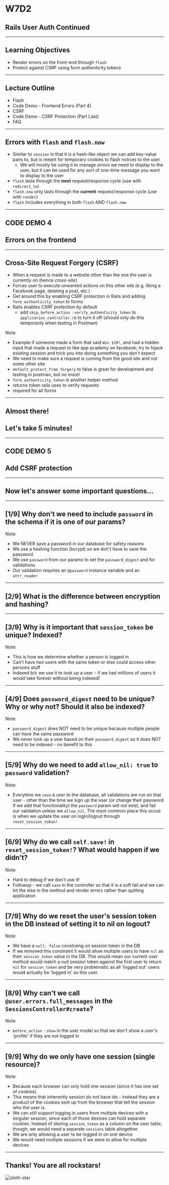 # W7D2

## Rails User Auth Continued



---

## Learning Objectives

+ Render errors on the front-end through `flash`
+ Protect against CSRF using form authenticity tokens

---

## Lecture Outline

+ Flash
+ Code Demo - Frontend Errors (Part 4)
+ CSRF
+ Code Demo - CSRF Protection (Part Last)
+ FAQ

---
## Errors with `flash` and `flash.now`

- Similar to `session` in that it is a hash-like object we can add key-value pairs to, but is meant for temporary cookies to flash notices to the user
  - We will mostly be using it to manage *errors* we need to display to the user, but it can be used for any sort of one-time message you want to display to the user
- `flash` lasts through the __next__ request/response cycle (use with `redirect_to`)
- `flash.now` only lasts through the __current__ request/response cycle (use with `render`)
- `flash` includes everything in both `flash` AND `flash.now`


---

## CODE DEMO 4

## Errors on the frontend

---

## Cross-Site Request Forgery (CSRF)

- When a request is made to a website other than the one the user is currently on (hence *cross-site*)
- Forces user to execute unwanted actions on this other site (e.g. liking a Facebook page, deleting a post, etc.)
- Get around this by enabling CSRF protection in Rails and adding `form_authenticity_token` to forms
- Rails enables CSRF protection by default
  - add `skip_before_action :verify_authenticity_token` to `application_controller.rb` to turn it off (should only do this temporarily when testing in Postman)

Note:

- Example if someone made a form that said `Win $1M!`, and had a hidden input that made a request to like app academy on facebook; try to hijack existing session and trick you into doing something you don't expect
- We need to make sure a request is coming from the good site and not some other site
- `default_protect_from_forgery` to false is great for development and testing in postman, but no more!
- `form_authenticity_token` is another helper method
- returns token rails uses to verify requests
- required for all forms

---

## Almost there! 

## Let's take 5 minutes!

---

## CODE DEMO 5

## Add CSRF protection

---

## Now let's answer some important questions...

---

## [1/9] Why don't we need to include `password` in the schema if it is one of our params?

Note:

- We NEVER save a password in our database for safety reasons
- We use a hashing function (bcrypt) so we don't have to save the password
- We use `password` from our params to set the `password_digest` and for validations
- Our validation requires an `@password` instance variable and an `attr_reader`

---

## [2/9] What is the difference between encryption and hashing?

---

## [3/9] Why is it important that `session_token` be unique? Indexed?

Note:

- This is how we determine whether a person is logged in
- Can't have two users with the same token or else could access other persons stuff
- Indexed b/c we use it to look up a user - if we had millions of users it would take forever without being indexed!

---

## [4/9] Does `password_digest` need to be unique? Why or why not? Should it also be indexed?

Note:

- `password_digest` does NOT need to be unique because multiple people can have the same password
- We never look up a user based on their `password_digest` so it does NOT need to be indexed - no benefit to this

---

## [5/9] Why do we need to add `allow_nil: true` to `password` validation?

Note:

- Everytime we `save` a user to the database, all validations are run on that user - other than the time we sign up the user (or change their password if we add that functionality) the `password` param will not exist, and fail our validation unless we `allow_nil`.  The msot common place this occus is when we update the user on login/logout through `reset_session_token!` 

---

## [6/9] Why do we call `self.save!` in `reset_session_token!`? What would happen if we didn't?

Note:

- Hard to debug if we don't use it!
- Followup - we call `save` in the controller so that it is a soft fail and we can hit the else in the method and render errors rather than quitting application

---

## [7/9] Why do we reset the user's session token in the DB instead of setting it to nil on logout?

Note:

- We have a `null: false` constraing on session token in the DB
- If we removed this constraint it would allow multiple users to have `nil` as
their `session_token` value in the DB. This would mean our current user method
would match a null session token against the first user to return `nil` for 
`session_token` and be very problematic as all 'logged out' users would actually
be 'logged in' as this user.

---

## [8/9] Why can't we call `@user.errors.full_messages` in the `SessionsController#create`?

Note:

- `before_action :show` in the user model so that we don't show a user's 'profile' if they are not logged in


---

## [9/9] Why do we only have one session (single resource)?

Note:

- Because each browser can only hold one session (since it has one set of cookies).
- This means that inherently session do not have ids - instead they are a product of the cookies sent up from the browser that tell the session who the user is.
- We can still support logging in users from multiple devices with a singular session, since each of those devices can hold separate cookies. Instead of storing `session_token` as a column on the user table, though, we would need a separate `sessions` table altogether.
- We are only allowing a user to be logged in on one device
- We would need multiple sessions if we were to allow for multiple devices


---

## Thanks! You are all rockstars!

![sloth-star](https://media.giphy.com/media/SqGzDP3l5NNQY/giphy.gif)